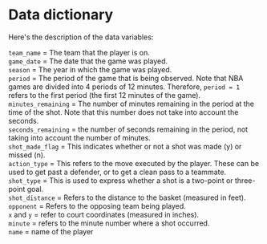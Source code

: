 # Data dictionary 
Here's the description of the data variables:

`team_name` = The team that the player is on.  
`game_date` = The date that the game was played.  
`season` = The year in which the game was played.  
`period` = The period of the game that is being observed. Note that NBA games are divided into 4 periods of 12 minutes. Therefore, `period = 1` refers to the first period (the first 12 minutes of the game).  
`minutes_remaining` = The number of minutes remaining in the period at the time of the shot. Note that this number does not take into account the seconds.  
`seconds_remaining` = the number of seconds remaining in the period, not taking into account the number of minutes.  
`shot_made_flag` = This indicates whether or not a shot was made (y) or missed (n).  
`action_type` = This refers to the move executed by the player. These can be used to get past a defender, or to get a clean pass to a teammate.  
`shot_type` = This is used to express whether a shot is a two-point or three-point goal.  
`shot_distance` = Refers to the distance to the basket (measured in feet).  
`opponent` = Refers to the opposing team being played.  
`x` and `y` = refer to court coordinates (measured in inches).  
`minute` = refers to the minute number where a shot occurred.   
`name` = name of the player  